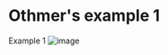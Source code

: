 # Othmer's example 1

Example 1
![image](https://user-images.githubusercontent.com/25401663/64939445-9a6fae00-d87e-11e9-99a9-22b32e8cd3a8.png)
